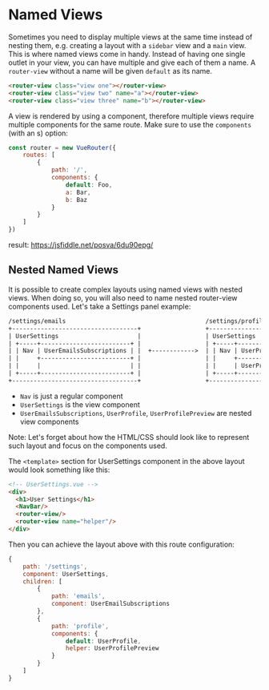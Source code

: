 # Named Views

Sometimes you need to display multiple views at the same time instead of nesting them, e.g. creating a layout with a `sidebar` view and a `main` view. This is where named views come in handy. Instead of having one single outlet in your view, you can have multiple and give each of them a name. A `router-view` without a name will be given `default` as its name.

```html
<router-view class="view one"></router-view>
<router-view class="view two" name="a"></router-view>
<router-view class="view three" name="b"></router-view>
```

A view is rendered by using a component, therefore multiple views require multiple components for the same route. Make sure to use the `components` (with an s) option:

```js
const router = new VueRouter({
    routes: [
        {
            path: '/',
            components: {
                default: Foo,
                a: Bar,
                b: Baz
            }
        }
    ]
})
```

result: <https://jsfiddle.net/posva/6du90epg/>

## Nested Named Views

It is possible to create complex layouts using named views with nested views. When doing so, you will also need to name nested router-view components used. Let's take a Settings panel example:

```html
/settings/emails                                       /settings/profile
+-----------------------------------+                  +------------------------------+
| UserSettings                      |                  | UserSettings                 |
| +-----+-------------------------+ |                  | +-----+--------------------+ |
| | Nav | UserEmailsSubscriptions | |  +------------>  | | Nav | UserProfile        | |
| |     +-------------------------+ |                  | |     +--------------------+ |
| |     |                         | |                  | |     | UserProfilePreview | |
| +-----+-------------------------+ |                  | +-----+--------------------+ |
+-----------------------------------+                  +------------------------------+
```

* `Nav` is just a regular component
* `UserSettings` is the view component
* `UserEmailsSubscriptions`, `UserProfile`, `UserProfilePreview` are nested view components

Note: Let's forget about how the HTML/CSS should look like to represent such layout and focus on the components used.

The `<template>` section for UserSettings component in the above layout would look something like this:

```html
<!-- UserSettings.vue -->
<div>
  <h1>User Settings</h1>
  <NavBar/>
  <router-view/>
  <router-view name="helper"/>
</div>
```

Then you can achieve the layout above with this route configuration:

```js
{
    path: '/settings',
    component: UserSettings,
    children: [
        {
            path: 'emails',
            component: UserEmailSubscriptions
        },
        {
            path: 'profile',
            components: {
                default: UserProfile,
                helper: UserProfilePreview
            }
        }
    ]
}
```
